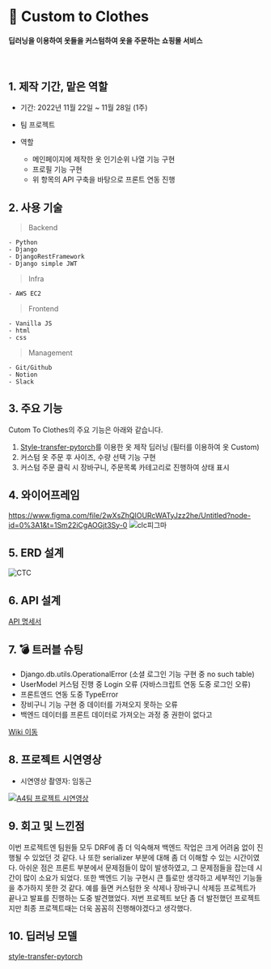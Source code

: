 # 👕 Custom to Clothes

#### 딥러닝을 이용하여 옷들을 커스텀하여 옷을 주문하는 쇼핑몰 서비스


<br/>

## 1. 제작 기간, 맡은 역할

- 기간: 2022년 11월 22일 ~ 11월 28일 (1주)
- 팀 프로젝트

- 역할

  - 메인페이지에 제작한 옷 인기순위 나열 기능 구현
  - 프로필 기능 구현
  - 위 항목의 API 구축을 바탕으로 프론트 연동 진행

  
## 2. 사용 기술
  
  > Backend
  
    - Python
    - Django
    - DjangoRestFramework
    - Django simple JWT
     
        
  > Infra
  
    - AWS EC2
      
    
  > Frontend
    
    - Vanilla JS
    - html
    - css
        
    
  > Management
  
    - Git/Github
    - Notion
    - Slack
    
  
    
 ## 3. 주요 기능
 
Cutom To Clothes의 주요 기능은 아래와 같습니다.
  
1. [Style-transfer-pytorch](https://github.com/crowsonkb/style-transfer-pytorch)를 이용한 옷 제작 딥러닝 (필터를 이용하여 옷 Custom)
2. 커스텀 옷 주문 후 사이즈, 수량 선택 기능 구현
3. 커스텀 주문 클릭 시 장바구니, 주문목록 카테고리로 진행하여 상태 표시


## 4. 와이어프레임

https://www.figma.com/file/2wXsZhQlOURcWATyJzz2he/Untitled?node-id=0%3A1&t=1Sm22iCgAOGjt3Sy-0
![clc피그마](https://user-images.githubusercontent.com/113073174/210203800-a61d5423-ebac-4aee-aef4-0dbadad49f8a.png)


## 5. ERD 설계

![CTC](https://user-images.githubusercontent.com/113073174/210205145-a160275e-f7b1-4ffa-9060-83a6e7c48e01.jpg)



## 6. API 설계


[API 명세서](https://documenter.getpostman.com/view/23810621/2s8Z72VXUr)

    
  
## 7. 💣 트러블 슈팅

- Django.db.utils.OperationalError (소셜 로그인 기능 구현 중 no such table)
- UserModel 커스텀 진행 중 Login 오류 (자바스크립트 연동 도중 로그인 오류)
- 프론트엔드 연동 도중 TypeError
- 장비구니 기능 구현 중 데이터를 가져오지 못하는 오류
- 백엔드 데이터를 프론트 데이터로 가져오는 과정 중 권한이 없다고 

[Wiki 이동]()



## 8. 프로젝트 시연영상

- 시연영상 촬영자: 임동근


[![A4팀 프로젝트 시연영상](https://user-images.githubusercontent.com/113073174/204188971-949176c9-1b0e-471b-90e2-c257f54d5ac9.png)](https://www.youtube.com/watch?v=dH_CHanu6E4)
 
 ## 9. 회고 및 느낀점
이번 프로젝트엔 팀원들 모두 DRF에 좀 더 익숙해져 백엔드 작업은 크게 어려움 없이 진행될 수 있었던 것 같다. 나 또한 serializer 부분에 대해 좀 더 이해할 수 있는 시간이였다.
아쉬운 점은 프론트 부분에서 문제점들이 많이 발생하였고, 그 문제점들을 잡는데 시간이 많이 소요가 되었다. 또한 백엔드 기능 구현시 큰 틀로만 생각하고 세부적인 기능들을 추가하지 못한 것 같다.
예를 들면 커스텀한 옷 삭제나 장바구니 삭제등 프로젝트가 끝나고 발표를 진행하는 도중 발견했었다. 저번 프로젝트 보단 좀 더 발전했던 프로젝트지만 최종 프로젝트때는 더욱 꼼꼼히 진행해야겠다고 생각했다.

## 10. 딥러닝 모델
[style-transfer-pytorch](https://github.com/crowsonkb/style-transfer-pytorch)
